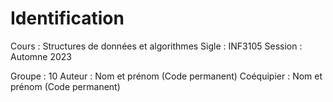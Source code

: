 # Identification
Cours      : Structures de données et algorithmes
Sigle      : INF3105
Session    : Automne 2023

Groupe     : 10
Auteur     : Nom et prénom (Code permanent) 
Coéquipier : Nom et prénom (Code permanent)
